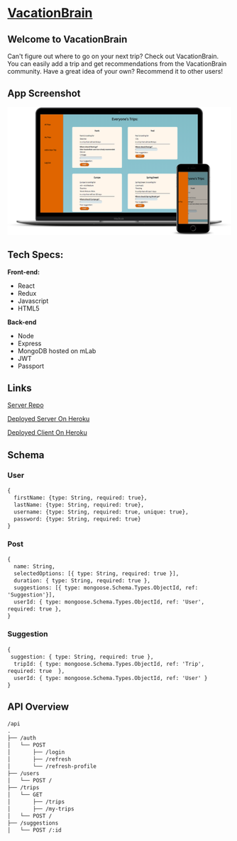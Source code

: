 # [VacationBrain](https://vacationbrain.herokuapp.com/)

## Welcome to VacationBrain
Can't figure out where to go on your next trip? Check out VacationBrain. You can easily add a trip and get recommendations from the VacationBrain community. Have a great idea of your own? Recommend it to other users!


## App Screenshot
![Device Screenshots](https://github.com/thinkful-ei26/ethan-vb-client/blob/master/src/smartmockups_ju066xnd.png)

## Tech Specs: 
**Front-end:**
- React
- Redux
- Javascript
- HTML5

**Back-end**
- Node
- Express
- MongoDB hosted on mLab
- JWT 
- Passport 

## Links
[Server Repo](https://github.com/thinkful-ei26/ethan-vb-server)

[Deployed Server On Heroku](https://ethan-vb-server.herokuapp.com/)

[Deployed Client On Heroku](https://vacationbrain.herokuapp.com/)

## Schema
### User
```
{
  firstName: {type: String, required: true},
  lastName: {type: String, required: true},
  username: {type: String, required: true, unique: true},
  password: {type: String, required: true}
}
```

### Post
```
{ 
  name: String,
  selectedOptions: [{ type: String, required: true }],
  duration: { type: String, required: true },
  suggestions: [{ type: mongoose.Schema.Types.ObjectId, ref: 'Suggestion'}],
  userId: { type: mongoose.Schema.Types.ObjectId, ref: 'User', required: true },
}
```

### Suggestion
```
{
 suggestion: { type: String, required: true },
  tripId: { type: mongoose.Schema.Types.ObjectId, ref: 'Trip', required: true  },
  userId: { type: mongoose.Schema.Types.ObjectId, ref: 'User' }
}
```

## API Overview
```        
/api
.
├── /auth
│   └── POST
│       ├── /login
│       ├── /refresh
│       └── /refresh-profile
├── /users
│   └── POST /
├── /trips
│   └── GET 
│       ├── /trips
│       ├── /my-trips
│   └── POST /
├── /suggestions
│   └── POST /:id
```

